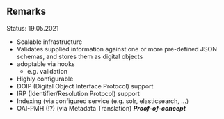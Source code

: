 ## Remarks

Status: 19.05.2021

- Scalable infrastructure
- Validates supplied information against one or more pre-defined JSON schemas, and stores them as digital objects
- adoptable via hooks
  - e.g. validation 
- Highly configurable
- DOIP (Digital Object Interface Protocol) support
- IRP (Identifier/Resolution Protocol) support
- Indexing (via configured service (e.g. solr, elasticsearch, ...)
- OAI-PMH (!?) (via Metadata Translation) ***Proof-of-concept***
